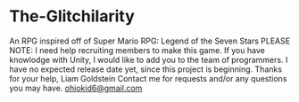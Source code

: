 # The-Glitchilarity
An RPG inspired off of Super Mario RPG: Legend of the Seven Stars
PLEASE NOTE: I need help recruiting members to make this game. 
If you have knowlodge with Unity, I would like to add you to the team of programmers. 
I have no expected release date yet, since this project is beginning.
Thanks for your help, Liam Goldstein
Contact me for requests and/or any questions you may have. ohiokid6@gmail.com
